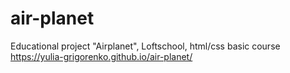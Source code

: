 # air-planet
Educational project "Airplanet", Loftschool, html/css basic course
https://yulia-grigorenko.github.io/air-planet/
